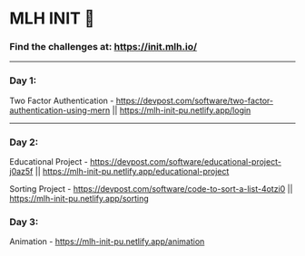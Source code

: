 # MLH INIT 🦈

### Find the challenges at: https://init.mlh.io/

---

### **Day 1:**

Two Factor Authentication - https://devpost.com/software/two-factor-authentication-using-mern || https://mlh-init-pu.netlify.app/login

---

### **Day 2:**

Educational Project - https://devpost.com/software/educational-project-j0az5f || https://mlh-init-pu.netlify.app/educational-project

Sorting Project - https://devpost.com/software/code-to-sort-a-list-4otzi0 || https://mlh-init-pu.netlify.app/sorting

### **Day 3:**

Animation - https://mlh-init-pu.netlify.app/animation
